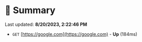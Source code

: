 # 📖 Summary
Last updated: **8/20/2023, 2:22:46 PM**

- `GET` [https://google.com](https://google.com) - **Up** (184ms)
